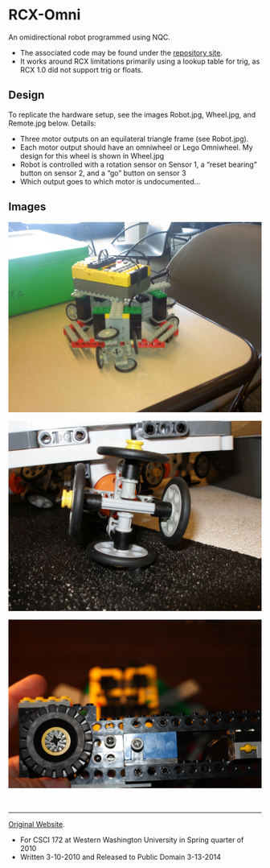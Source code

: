 RCX-Omni
========
An omidirectional robot programmed using NQC.
* The associated code may be found under the [repository site](https://github.com/BrickBot/nqc/tree/master/docs/examples/KickerBot).
* It works around RCX limitations primarily using a lookup table for trig, as RCX 1.0 did not support trig or floats.


Design
------
To replicate the hardware setup, see the images Robot.jpg, Wheel.jpg, and Remote.jpg below. Details:
* Three motor outputs on an equilateral triangle frame (see Robot.jpg).
* Each motor output should have an omniwheel or Lego Omniwheel. My design for this wheel is shown in Wheel.jpg
* Robot is controlled with a rotation sensor on Sensor 1, a “reset bearing” button on sensor 2, and a “go” button on sensor 3
* Which output goes to which motor is undocumented…

Images
------
![Robot.jpg](./Robot.jpg)

![Wheel.jpg](./Wheel.jpg)

![Remote.jpg](./Remote.jpg)


&nbsp;

- - -

[Original Website](https://github.com/rdbahm/RCX-Omni).
* For CSCI 172 at Western Washington University in Spring quarter of 2010
* Written 3-10-2010 and Released to Public Domain 3-13-2014
